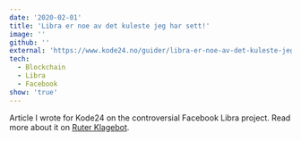 ```yaml
---
date: '2020-02-01'
title: 'Libra er noe av det kuleste jeg har sett!'
image: ''
github: ''
external: 'https://www.kode24.no/guider/libra-er-noe-av-det-kuleste-jeg-har-sett/71421368'
tech:
  - Blockchain
  - Libra
  - Facebook
show: 'true'
---
```


Article I wrote for Kode24 on the controversial Facebook Libra project. Read more about it on [Ruter Klagebot](https://www.ruterklagebot.com').
